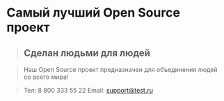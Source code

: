 # Самый лучший Open Source проект

> ## Сделан людьми для людей

> Наш Open Source проект предназначен для объединения людей со всего мира!

> Тел: 8 800 333 55 22
Email: [support@test.ru](support@test.ru)
